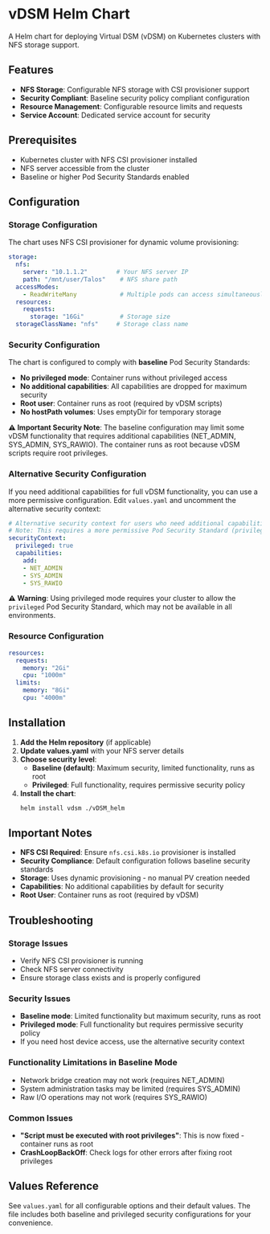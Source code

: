 # vDSM Helm Chart

A Helm chart for deploying Virtual DSM (vDSM) on Kubernetes clusters with NFS storage support.

## Features

- **NFS Storage**: Configurable NFS storage with CSI provisioner support
- **Security Compliant**: Baseline security policy compliant configuration
- **Resource Management**: Configurable resource limits and requests
- **Service Account**: Dedicated service account for security

## Prerequisites

- Kubernetes cluster with NFS CSI provisioner installed
- NFS server accessible from the cluster
- Baseline or higher Pod Security Standards enabled

## Configuration

### Storage Configuration

The chart uses NFS CSI provisioner for dynamic volume provisioning:

```yaml
storage:
  nfs:
    server: "10.1.1.2"        # Your NFS server IP
    path: "/mnt/user/Talos"    # NFS share path
  accessModes:
    - ReadWriteMany            # Multiple pods can access simultaneously
  resources:
    requests:
      storage: "16Gi"          # Storage size
  storageClassName: "nfs"     # Storage class name
```

### Security Configuration

The chart is configured to comply with **baseline** Pod Security Standards:

- **No privileged mode**: Container runs without privileged access
- **No additional capabilities**: All capabilities are dropped for maximum security
- **Root user**: Container runs as root (required by vDSM scripts)
- **No hostPath volumes**: Uses emptyDir for temporary storage

**⚠️ Important Security Note**: The baseline configuration may limit some vDSM functionality that requires additional capabilities (NET_ADMIN, SYS_ADMIN, SYS_RAWIO). The container runs as root because vDSM scripts require root privileges.

### Alternative Security Configuration

If you need additional capabilities for full vDSM functionality, you can use a more permissive configuration. Edit `values.yaml` and uncomment the alternative security context:

```yaml
# Alternative security context for users who need additional capabilities
# Note: This requires a more permissive Pod Security Standard (privileged)
securityContext:
  privileged: true
  capabilities:
    add:
    - NET_ADMIN
    - SYS_ADMIN
    - SYS_RAWIO
```

**⚠️ Warning**: Using privileged mode requires your cluster to allow the `privileged` Pod Security Standard, which may not be available in all environments.

### Resource Configuration

```yaml
resources:
  requests:
    memory: "2Gi"
    cpu: "1000m"
  limits:
    memory: "8Gi"
    cpu: "4000m"
```

## Installation

1. **Add the Helm repository** (if applicable)
2. **Update values.yaml** with your NFS server details
3. **Choose security level**:
   - **Baseline (default)**: Maximum security, limited functionality, runs as root
   - **Privileged**: Full functionality, requires permissive security policy
4. **Install the chart**:
   ```bash
   helm install vdsm ./vDSM_helm
   ```

## Important Notes

- **NFS CSI Required**: Ensure `nfs.csi.k8s.io` provisioner is installed
- **Security Compliance**: Default configuration follows baseline security standards
- **Storage**: Uses dynamic provisioning - no manual PV creation needed
- **Capabilities**: No additional capabilities by default for security
- **Root User**: Container runs as root (required by vDSM)

## Troubleshooting

### Storage Issues
- Verify NFS CSI provisioner is running
- Check NFS server connectivity
- Ensure storage class exists and is properly configured

### Security Issues
- **Baseline mode**: Limited functionality but maximum security, runs as root
- **Privileged mode**: Full functionality but requires permissive security policy
- If you need host device access, use the alternative security context

### Functionality Limitations in Baseline Mode
- Network bridge creation may not work (requires NET_ADMIN)
- System administration tasks may be limited (requires SYS_ADMIN)
- Raw I/O operations may not work (requires SYS_RAWIO)

### Common Issues
- **"Script must be executed with root privileges"**: This is now fixed - container runs as root
- **CrashLoopBackOff**: Check logs for other errors after fixing root privileges

## Values Reference

See `values.yaml` for all configurable options and their default values. The file includes both baseline and privileged security configurations for your convenience.